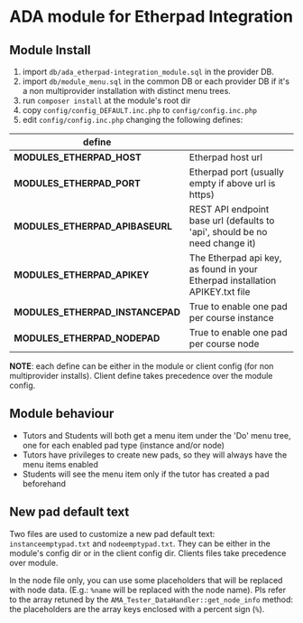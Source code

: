 # ADA module for Etherpad Integration

## Module Install

1. import ``db/ada_etherpad-integration_module.sql`` in the provider DB.
2. import ``db/module_menu.sql`` in the common DB or each provider DB if it's a non multiprovider installation with distinct menu trees.
3. run ``composer install`` at the module's root dir
4. copy ``config/config_DEFAULT.inc.php`` to ``config/config.inc.php``
5. edit ``config/config.inc.php`` changing the following defines:

| define  |   |
|---|---|
| **MODULES_ETHERPAD_HOST** | Etherpad host url
| **MODULES_ETHERPAD_PORT** | Etherpad port (usually empty if above url is https)
| **MODULES_ETHERPAD_APIBASEURL** | REST API endpoint base url (defaults to 'api', should be no need change it)
| **MODULES_ETHERPAD_APIKEY** | The Etherpad api key, as found in your Etherpad installation APIKEY.txt file
| **MODULES_ETHERPAD_INSTANCEPAD** | True to enable one pad per course instance
| **MODULES_ETHERPAD_NODEPAD** | True to enable one pad per course node

**NOTE**: each define can be either in the module or client config (for non multiprovider installs). Client define takes precedence over the module config.

## Module behaviour
- Tutors and Students will both get a menu item under the 'Do' menu tree, one for each enabled pad type (instance and/or node)
- Tutors have privileges to create new pads, so they will always have the menu items enabled
- Students will see the menu item only if the tutor has created a pad beforehand

## New pad default text

Two files are used to customize a new pad default text: ``instanceemptypad.txt`` and ``nodeemptypad.txt``.
They can be either in the module's config dir or in the client config dir. Clients files take precedence over module.

In the node file only, you can use some placeholders that will be replaced with node data. (E.g.: ``%name`` will be replaced with the node name). Pls refer to the array retuned by the ``AMA_Tester_DataHandler::get_node_info`` method: the placeholders are the array keys enclosed with a percent sign (``%``).
